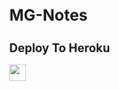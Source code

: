 # MG-Notes

## Deploy To Heroku

<a href="https://heroku.com/deploy?template=https://github.com/Malang00/jaat">
     <img height="30px" src="https://img.shields.io/badge/Deploy%20To%20Heroku-blueviolet?style=for-the-badge&logo=heroku">
  </a>
